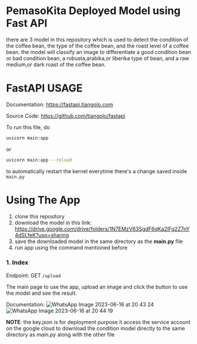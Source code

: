 # PemasoKita Deployed Model using Fast API

there are 3 model in this repository which is used to detect the condition of the coffee bean, the type of the coffee bean, and the roast level of a coffee bean. the model will classify an image to differentiate a good condition bean or bad condition bean, a robusta,arabika,or liberika type of bean, and a raw medium,or dark roast of the coffee bean.

# FastAPI USAGE

Documentation: https://fastapi.tiangolo.com

Source Code: https://github.com/tiangolo/fastapi

To run this file, do
```bash
uvicorn main:app
```
or
```bash
uvicorn main:app --reload
```
to automatically restart the kernel everytime there's a change saved inside `main.py`

# Using The App
1. clone this repository 
2. download the model in this link: https://drive.google.com/drive/folders/1N7EMzV63SgdF6qKa2lFg2Z7nY4dSLfeK?usp=sharing
3. save the downloaded model in the same directory as the **main.py** file
4. run app using the command mentioned before
### 1. Index
Endpoint: GET `/upload` <br>

The main page to use the app, upload an image and click the button to use the model and see the result.

Documentation:
![WhatsApp Image 2023-06-16 at 20 43 24](https://github.com/suryanurjaman/pemasokita-machine-learning/assets/76623119/8fce47fc-0839-41a4-9faa-eca27b149d29)
![WhatsApp Image 2023-06-16 at 20 44 19](https://github.com/suryanurjaman/pemasokita-machine-learning/assets/76623119/a11254a6-d169-423b-88a9-73818a80ab81)


**NOTE**: the key.json is for deployment purpose it access the service account on the google cloud to download the condition model directly to the same directory as *main.py* along with the other file 



